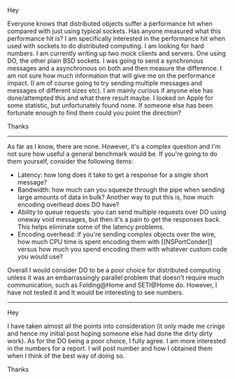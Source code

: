 Hey

Everyone knows that distributed objects suffer a performance hit when compared with just using typical sockets. Has anyone measured what this performance hit is?
I am specifically interested in the performance hit when used with sockets to do distributed computing. I am looking for hard numbers. I am currently writing up two mock clients and servers. One using DO, the other plain BSD sockets. I was going to send a synchronous messages and a asynchronous on both and then measure the difference. I am not sure how much information that will give me on the performance impact. (I am of course going to try sending multiple messages and messages of different sizes etc). I am mainly curious if anyone else has done/attempted this and what there result maybe. I looked on Apple for some statistic, but unfortunately found none. If someone else has been fortunate enough to find them could you point the direction?

Thanks

----
As far as I know, there are none. However, it's a complex question and I'm not sure how useful a general benchmark would be. If you're going to do them yourself, consider the following items:


* Latency: how long does it take to get a response for a single short message?
* Bandwidth: how much can you squeeze through the pipe when sending large amounts of data in bulk? Another way to put this is, how much encoding overhead does DO have?
* Ability to queue requests: you can send multiple requests over DO using oneway void messages, but then it's a pain to get the responses back. This helps eliminate some of the latency problems.
* Encoding overhead: if you're sending complex objects over the wire, how much CPU time is spent encoding them with [[NSPortConder]] versus how much you spend encoding them with whatever custom code you would use?


Overall I would consider DO to be a poor choice for distributed computing unless it was an embarrassingly parallel problem that doesn't require much communication, such as Folding@Home and SETI@Home do. However, I have not tested it and it would be interesting to see numbers.


----

Hey

I have taken almost all the points into consideration (it only made me cringe and hence my initial post hoping someone else had done the dirty dirty work). As for the DO being a poor choice, I fully agree. I am more interested in the numbers for a report. I will post number and how I obtained them when I think of the best way of doing so.

Thanks